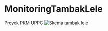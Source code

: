 # MonitoringTambakLele
Proyek PKM UPPC
![Skema tambak lele](https://user-images.githubusercontent.com/107682778/178401827-d5e26b4a-9218-453d-9996-63fed9c75cc2.jpg)

